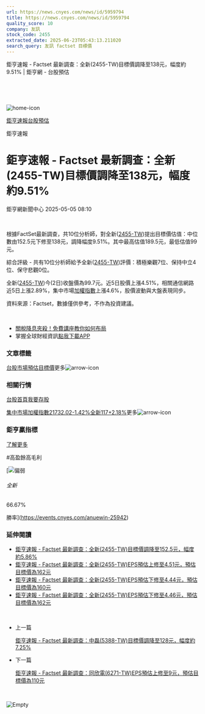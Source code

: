 ```yaml
---
url: https://news.cnyes.com/news/id/5959794
title: https://news.cnyes.com/news/id/5959794
quality_score: 10
company: 友訊
stock_code: 2455
extracted_date: 2025-06-23T05:43:13.211020
search_query: 友訊 factset 目標價
---
```


鉅亨速報 - Factset 最新調查：全新(2455-TW)目標價調降至138元，幅度約9.51% | 鉅亨網 - 台股預估

‌

‌

![home-icon](/assets/icons/breadCrumb/symbol-icon-home.svg)

[鉅亨速報](/news/cat/anue_live)[台股預估](/news/cat/tw_forecast)

鉅亨速報

# 鉅亨速報 - Factset 最新調查：全新(2455-TW)目標價調降至138元，幅度約9.51%

鉅亨網新聞中心 2025-05-05 08:10

‌

根據FactSet最新調查，共10位分析師，對全新([2455-TW](https://www.cnyes.com/twstock/2455))提出目標價估值：中位數由152.5元下修至138元，調降幅度9.51%。其中最高估值189.5元，最低估值99元。

綜合評級 - 共有10位分析師給予全新([2455-TW](https://www.cnyes.com/twstock/2455))評價：積極樂觀7位、保持中立4位、保守悲觀0位。

全新([2455-TW](https://www.cnyes.com/twstock/2455))今(2日)收盤價為99.7元。近5日股價上漲4.51%，相關通信網路近5日上漲2.89%，集中市場[加權指數](https://invest.cnyes.com/index/TWS/TSE01)上漲4.6%，股價波動與大盤表現同步。

資料來源：Factset，數據僅供參考，不作為投資建議。

‌

* [關稅降息夾殺！免費講座教你如何布局](https://www.rsc.com.tw/Cnyes_RSC/SeminarBooking2025InvestmentOutlook.aspx?utm_source=anue&utm_medium=usstocks_end)
* 掌握全球財經資訊[點我下載APP](http://www.cnyes.com/app/?utm_source=mweb&utm_medium=HamMenuBanner&utm_campaign=fixed&utm_content=entr)

### 文章標籤

[台股](https://news.cnyes.com/tag/台股 "台股")[市場預估](https://news.cnyes.com/tag/市場預估 "市場預估")[目標價](https://news.cnyes.com/tag/目標價 "目標價")更多![arrow-icon](/assets/icons/arrows/arrow-down.svg)

### 相關行情

[台股首頁](https://www.cnyes.com/twstock)[我要存股](https://supr.link/8OHaU)

[集中市場加權指數21732.02-1.42%](https://invest.cnyes.com/index/TWS/TSE01)[全新117+2.18%](https://www.cnyes.com/twstock/2455)更多![arrow-icon](/assets/icons/arrows/arrow-down.svg)

### 鉅亨贏指標

[了解更多](https://events.cnyes.com/anuewin-25942)

#高盈餘高毛利

[![偏弱](/assets/icons/win-indicator/short.svg)

###### 全新

66.67%

勝率](https://events.cnyes.com/anuewin-25942)

### 延伸閱讀

* [鉅亨速報 - Factset 最新調查：全新(2455-TW)目標價調降至152.5元，幅度約5.86%](/news/id/5955971)
* [鉅亨速報 - Factset 最新調查：全新(2455-TW)EPS預估上修至4.51元，預估目標價為162元](/news/id/5953323)
* [鉅亨速報 - Factset 最新調查：全新(2455-TW)EPS預估下修至4.44元，預估目標價為160元](/news/id/5952525)
* [鉅亨速報 - Factset 最新調查：全新(2455-TW)EPS預估下修至4.46元，預估目標價為162元](/news/id/5950138)

‌

* 上一篇

  [鉅亨速報 - Factset 最新調查：中磊(5388-TW)目標價調降至128元，幅度約7.25%](/news/id/5960468)
* 下一篇

  [鉅亨速報 - Factset 最新調查：同欣電(6271-TW)EPS預估上修至9元，預估目標價為110元](/news/id/5959526)

‌

![Empty](/assets/icons/skeleton/empty-image.svg)

‌